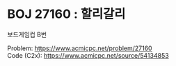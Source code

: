 # BOJ 27160 : 할리갈리  
보드게임컵 B번  
  
Problem: https://www.acmicpc.net/problem/27160  
Code (C2x): https://www.acmicpc.net/source/54134853  
